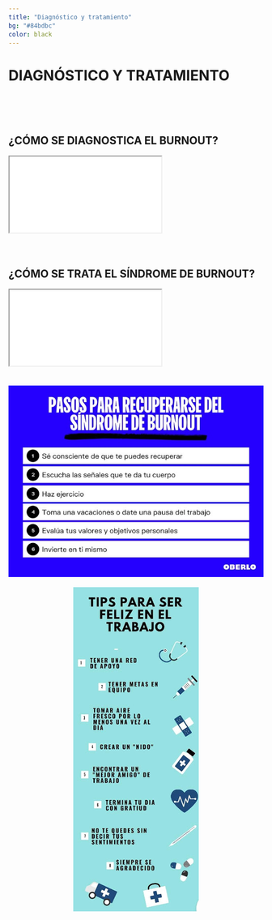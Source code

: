 ```yaml
---
title: "Diagnóstico y tratamiento"
bg: "#84bdbc"
color: black
---
```


# DIAGNÓSTICO Y TRATAMIENTO

<br>
<br>
<br>

## ¿CÓMO SE DIAGNOSTICA EL BURNOUT?

<div class="icontain">
  <iframe src="//www.youtube.com/embed/DWnJX9L3BNk" allowfullscreen></iframe>
</div>

<br>
<br>

## ¿CÓMO SE TRATA EL SÍNDROME DE BURNOUT?

<div class="icontain">
  <iframe src="//www.youtube.com/embed/x5Ca9q6iybA" allowfullscreen></iframe>
</div>

<br>
<br>

<div align="center">
  <img  src="img/info-diagnostico1.jpeg">
</div>

<br>

<div align="center">
  <img  src="img/info-diagnostico2.jpeg">
</div>

